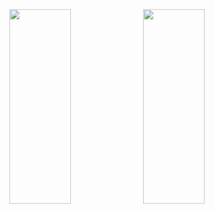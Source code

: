 <!-- [![Top Langs](https://github-readme-stats.vercel.app/api/top-langs/?username=Eric-Knapp&layout=compact&theme=dracula&langs_count=15)]
(https://github.com/Eric-Knapp/github-readme-stats) ![Eric's GitHub stats](https://github-readme-stats.vercel.app/api?username=Eric-Knapp&show_icons=true&theme=dracula&layout=compact&hide=issues) -->


<img   width="47%" height="30%" src="https://github-readme-stats.vercel.app/api?username=Eric-Knapp&show_icons=true&theme=dracula"/>
<img   width="47%" height="30%" src="https://github-readme-stats.vercel.app/api/top-langs/?username=Eric-Knapp&layout=compact&langs_count=3&theme=dracula"/>


<!-- 
![Java](https://img.shields.io/badge/java-%23ED8B00.svg?style=for-the-badge&logo=java&logoColor=white)
![JavaScript](https://img.shields.io/badge/javascript-%23323330.svg?style=for-the-badge&logo=javascript&logoColor=%23F7DF1E)
![Python](https://img.shields.io/badge/python-3670A0?style=for-the-badge&logo=python&logoColor=ffdd54)
![NodeJS](https://img.shields.io/badge/node.js-6DA55F?style=for-the-badge&logo=node.js&logoColor=white)
![AWS](https://img.shields.io/badge/AWS-%23FF9900.svg?style=for-the-badge&logo=amazon-aws&logoColor=white)
![Linux](https://img.shields.io/badge/Linux-FCC624?style=for-the-badge&logo=linux&logoColor=black)
![MongoDB](https://img.shields.io/badge/MongoDB-%234ea94b.svg?style=for-the-badge&logo=mongodb&logoColor=white) 

align="left"

-->
